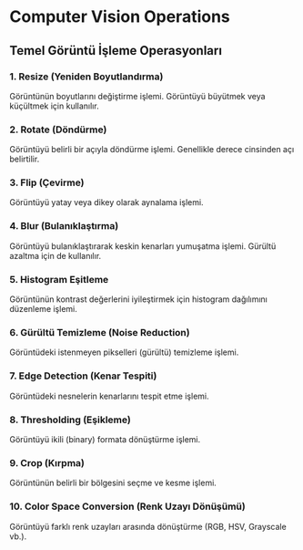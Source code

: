 # Computer Vision Operations

## Temel Görüntü İşleme Operasyonları

### 1. Resize (Yeniden Boyutlandırma)
Görüntünün boyutlarını değiştirme işlemi. Görüntüyü büyütmek veya küçültmek için kullanılır.

### 2. Rotate (Döndürme)
Görüntüyü belirli bir açıyla döndürme işlemi. Genellikle derece cinsinden açı belirtilir.

### 3. Flip (Çevirme)
Görüntüyü yatay veya dikey olarak aynalama işlemi.

### 4. Blur (Bulanıklaştırma)
Görüntüyü bulanıklaştırarak keskin kenarları yumuşatma işlemi. Gürültü azaltma için de kullanılır.

### 5. Histogram Eşitleme
Görüntünün kontrast değerlerini iyileştirmek için histogram dağılımını düzenleme işlemi.

### 6. Gürültü Temizleme (Noise Reduction)
Görüntüdeki istenmeyen pikselleri (gürültü) temizleme işlemi.

### 7. Edge Detection (Kenar Tespiti)
Görüntüdeki nesnelerin kenarlarını tespit etme işlemi.

### 8. Thresholding (Eşikleme)
Görüntüyü ikili (binary) formata dönüştürme işlemi.

### 9. Crop (Kırpma)
Görüntünün belirli bir bölgesini seçme ve kesme işlemi.

### 10. Color Space Conversion (Renk Uzayı Dönüşümü)
Görüntüyü farklı renk uzayları arasında dönüştürme (RGB, HSV, Grayscale vb.).
